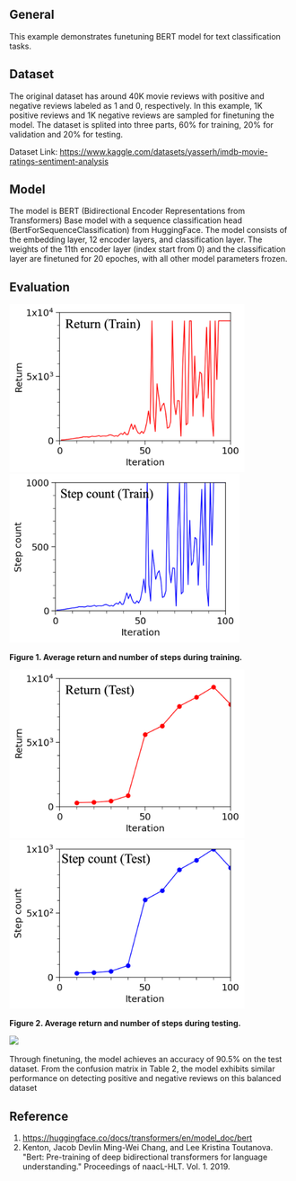 ## General
This example demonstrates funetuning BERT model for text classification tasks. 

## Dataset
The original dataset has around 40K movie reviews with positive and negative reviews labeled as 1 and 0, respectively. In this example, 1K positive reviews and 1K negative reviews are sampled for finetuning the model. The dataset is splited into three parts, 60% for training, 20% for validation and 20% for testing. 

Dataset Link: https://www.kaggle.com/datasets/yasserh/imdb-movie-ratings-sentiment-analysis

## Model
The model is BERT (Bidirectional Encoder Representations from Transformers) Base model with a sequence classification head (BertForSequenceClassification) from HuggingFace. The model consists of the embedding layer, 12 encoder layers, and classification layer. The weights of the 11th encoder layer (index start from 0) and the classification layer are finetuned for 20 epoches, with all other model parameters frozen.

## Evaluation
<img src="figures/train_return.png" height="300" /> <img src="figures/train_step_count.png" height="300" />

**Figure 1. Average return and number of steps during training.**

<img src="figures/test_return.png" height="300" /> <img src="figures/test_step_count.png" height="300" />

**Figure 2. Average return and number of steps during testing.**

<img src="https://github.com/BXING2/reinforcement-learning/blob/main/UniAgent/figures/video_40.mp4" height="300" />

Through finetuning, the model achieves an accuracy of 90.5% on the test dataset. From the confusion matrix in Table 2, the model exhibits similar performance on detecting positive and negative reviews on this balanced dataset

## Reference
1. https://huggingface.co/docs/transformers/en/model_doc/bert
2. Kenton, Jacob Devlin Ming-Wei Chang, and Lee Kristina Toutanova. "Bert: Pre-training of deep bidirectional transformers for language understanding." Proceedings of naacL-HLT. Vol. 1. 2019.
